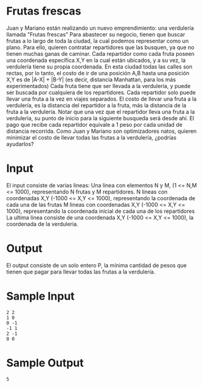 # Frutas frescas
Juan y Mariano están realizando un nuevo emprendimiento: una verdulería llamada "Frutas frescas"
Para abastecer su negocio, tienen que buscar frutas a lo largo de toda la ciudad, la cual podemos representar como un plano. Para ello, quieren contratar repartidores que las busquen, ya que no tienen muchas ganas de caminar.
Cada repartidor como cada fruta poseen una coordenada específica X,Y en la cual están ubicados, y a su vez, la verdulería tiene su propia coordenada.
En esta ciudad todas las calles son rectas, por lo tanto, el costo de ir de una posición A,B hasta una posición X,Y es de |A-X| + |B-Y| (es decir, distancia Manhattan, para los más experimentados)
Cada fruta tiene que ser llevada a la verdulería, y puede ser buscada por cualquiera de los repartidores. Cada repartidor solo puede llevar una fruta a la vez en viajes separados. El costo de llevar una fruta a la verdulería, es la distancia del repartidor a la fruta, más la distancia de la fruta a la verdulería. Notar que una vez que el repartidor lleva una fruta a la verdulería, su punto de inicio para la siguiente busqueda será desde ahí.
El pago que recibe cada repartidor equivale a 1 peso por cada unidad de distancia recorrida.
Como Juan y Mariano son optimizadores natos, quieren minimizar el costo de llevar todas las frutas a la verdulería, ¿podrías ayudarlos?

# Input
El input consiste de varias lineas:
Una linea con elementos N y M, (1 <= N,M <= 1000), representando N frutas y M repartidores.
N lineas con coordenadas X,Y (-1000 <= X,Y <= 1000), representando la coordenada de cada una de las frutas
M lineas con coordenadas X,Y (-1000 <= X,Y <= 1000), representando la coordenada inicial de cada una de los repartidores
La ultima linea consiste de una coordenada X,Y (-1000 <= X,Y <= 1000), la coordenada de la verduleria.

# Output
El output consiste de un solo entero P, la mínima cantidad de pesos que tienen que pagar para llevar todas las frutas a la verdulería.

# Sample Input
```
2 2
1 0
0 -1
-1 1
2 -1
0 0
```

# Sample Output
```
5
```